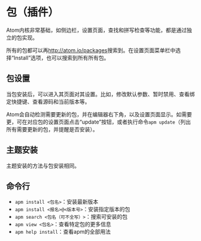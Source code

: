 # 包（插件）

Atom内核非常基础，如侧边栏，设置页面，查找和拼写检查等功能，都是通过独立的包实现。

所有的包都可以再<http://atom.io/packages>搜索到。在设置页面菜单栏中选择“Install”选项，也可以搜索到所有所有包。

## 包设置

当包安装后，可以进入其页面对其设置。比如，修改默认参数、暂时禁用、查看绑定快捷键、查看源码和当前版本等。

Atom会自动检测需要更新的包，并在编辑器右下角，以及设置页面显示。如需要更，可在对应包的设置页面点击“update”按钮，或者执行命令`apm update`（列出所有需要更新的包，并提醒是否安装）。

## 主题安装

主题安装的方法与包安装相同。

## 命令行

-   `apm install <包名>`：安装最新版本
-   `apm install <报名>@<版本号>`：安装指定版本的包
-   `apm search <包名（可不全写）>`：搜索可安装的包
-   `apm view <包名>`：查看特定包的更多信息
-   `apm help install`：查看apm的全部用法

